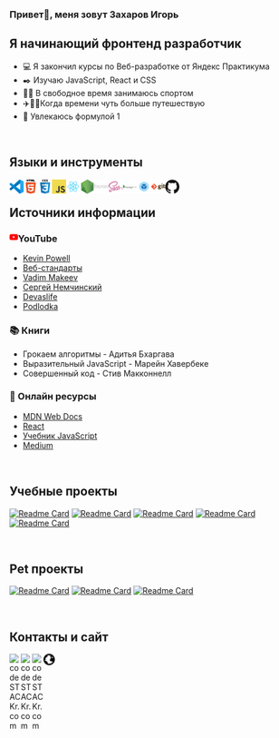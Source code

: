 ###  Привет👋, меня зовут Захаров Игорь

## Я начинающий фронтенд разработчик

- 💻 Я закончил курсы по Веб-разработке от Яндекс Практикума
- ✒️ Изучаю JavaScript, React и CSS
- 🚴🏃 В свободное время занимаюсь спортом
- ✈️🌄🌅Когда времени чуть больше путешествую
- 🏁 Увлекаюсь формулой 1

<br />

## Языки и инструменты

[<img align="left" alt="HTML5" width="25px" src="https://raw.githubusercontent.com/github/explore/bbd48b997e8d0bef63f676eca4da5e1f76487b56/topics/visual-studio-code/visual-studio-code.png">](https://code.visualstudio.com/)
[<img align="left" alt="HTML5" width="25px" src="https://raw.githubusercontent.com/github/explore/80688e429a7d4ef2fca1e82350fe8e3517d3494d/topics/html/html.png">](https://github.com/topics/html)
[<img align="left" alt="CSS3" width="25px" src="https://raw.githubusercontent.com/github/explore/80688e429a7d4ef2fca1e82350fe8e3517d3494d/topics/css/css.png">](https://github.com/topics/css)
[<img align="left" alt="JavaScript" width="25px" src="https://raw.githubusercontent.com/github/explore/80688e429a7d4ef2fca1e82350fe8e3517d3494d/topics/javascript/javascript.png">](https://github.com/topics/javascript)
[<img align="left" alt="React" width="25px" src="https://raw.githubusercontent.com/github/explore/80688e429a7d4ef2fca1e82350fe8e3517d3494d/topics/react/react.png">](https://github.com/facebook/react/)
[<img align="left" alt="Nodejs" width="25px" src="https://raw.githubusercontent.com/github/explore/80688e429a7d4ef2fca1e82350fe8e3517d3494d/topics/nodejs/nodejs.png">](https://github.com/nodejs/node)
[<img align="left" alt="Express" width="25px" src="https://raw.githubusercontent.com/github/explore/80688e429a7d4ef2fca1e82350fe8e3517d3494d/topics/express/express.png">](https://github.com/expressjs/expressjs.com)
[<img align="left" alt="Sass" width="25px" src="https://raw.githubusercontent.com/github/explore/80688e429a7d4ef2fca1e82350fe8e3517d3494d/topics/sass/sass.png">](https://github.com/sass/sass)
[<img align="left" alt="mongoDB" width="25px" src="https://raw.githubusercontent.com/github/explore/80688e429a7d4ef2fca1e82350fe8e3517d3494d/topics/mongodb/mongodb.png">](https://github.com/mongodb/mongo)
[<img align="left" alt="webpack" width="25px" src="https://raw.githubusercontent.com/github/explore/80688e429a7d4ef2fca1e82350fe8e3517d3494d/topics/webpack/webpack.png">](https://github.com/webpack/webpack)
[<img align="left" alt="git" width="25px" src="https://raw.githubusercontent.com/github/explore/80688e429a7d4ef2fca1e82350fe8e3517d3494d/topics/git/git.png">](https://github.com/git/git)
[<img align="left" alt="github" width="25px" src="https://raw.githubusercontent.com/github/explore/78df643247d429f6cc873026c0622819ad797942/topics/github/github.png">](https://github.com/github)


<br />

## Источники информации

### YouTube <img align="left" alt="YouTube" width="15px" src="https://raw.githubusercontent.com/github/explore/d744245de144b89f3e3462949e08bfc91eda7fcf/topics/youtube/youtube.png">

- [Kevin Powell](https://www.youtube.com/kepowob)
- [Веб-стандарты](https://www.youtube.com/channel/UCY35dlJe-V5J_IqzU-XksAg)
- [Vadim Makeev](https://www.youtube.com/c/pepelsbey)
- [Сергей Немчинский](https://www.youtube.com/c/SergeyNemchinskiy)
- [Devaslife](https://www.youtube.com/c/devaslife)
- [Podlodka](https://www.youtube.com/c/PodlodkaShow)

### 📚 Книги 

- Грокаем алгоритмы - Адитья Бхаргава
- Выразительный JavaScript - Марейн Хавербеке
- Совершенный код - Стив Макконнелл

### 📜 Онлайн ресурсы

- [MDN Web Docs](https://developer.mozilla.org/)
- [React](https://ru.reactjs.org/)
- [Учебник JavaScript](https://learn.javascript.ru/)
- [Medium](https://medium.com/)

<br>

## Учебные проекты 

[![Readme Card](https://github-readme-stats.vercel.app/api/pin/?username=igorzakharov211&repo=how-to-learn)](https://github.com/IgorZakharov211/how-to-learn)
[![Readme Card](https://github-readme-stats.vercel.app/api/pin/?username=igorzakharov211&repo=russian-travel)](https://github.com/IgorZakharov211/russian-travel)
[![Readme Card](https://github-readme-stats.vercel.app/api/pin/?username=igorzakharov211&repo=react-mesto-api-full)](https://github.com/IgorZakharov211/react-mesto-api-full)
[![Readme Card](https://github-readme-stats.vercel.app/api/pin/?username=igorzakharov211&repo=movies-explorer-api)](https://github.com/IgorZakharov211/movies-explorer-api)
[![Readme Card](https://github-readme-stats.vercel.app/api/pin/?username=igorzakharov211&repo=movies-explorer-frontend)](https://github.com/IgorZakharov211/movies-explorer-frontend)

<br>

## Pet проекты
[![Readme Card](https://github-readme-stats.vercel.app/api/pin/?username=igorzakharov211&repo=toDoList)](https://github.com/IgorZakharov211/toDoList)
[![Readme Card](https://github-readme-stats.vercel.app/api/pin/?username=igorzakharov211&repo=creation-landing)](https://github.com/IgorZakharov211/creation-landing)
[![Readme Card](https://github-readme-stats.vercel.app/api/pin/?username=igorzakharov211&repo=helyfly-react)](https://github.com/IgorZakharov211/helyfly-react)

<br>

## Контакты и сайт

[<img align="left" alt="codeSTACKr.com" width="20px" src="https://cdn.jsdelivr.net/npm/simple-icons@v3/icons/telegram.svg" />](https://t.me/ZakharovIgor211)
[<img align="left" alt="codeSTACKr.com" width="20px" src="https://cdn.jsdelivr.net/npm/simple-icons@v3/icons/instagram.svg" />](https://www.instagram.com/igorzakharov211/)
[<img align="left" alt="codeSTACKr.com" width="20px" src="https://cdn.jsdelivr.net/npm/simple-icons@v3/icons/gmail.svg" />](mailto:igor1998298@gmail.com)
[<img align="left" alt="codeSTACKr.com" width="20px" src="https://raw.githubusercontent.com/iconic/open-iconic/master/svg/globe.svg" />](https://zakharovigor.ru/)

